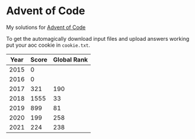 # Advent of Code
My solutions for [Advent of Code](https://adventofcode.com/)

To get the automagically download input files and upload answers working put your aoc cookie in `cookie.txt`.

| Year | Score | Global Rank |
|------|-------|-------------|
| 2015 | 0     |             |
| 2016 | 0     |             |
| 2017 | 321   | 190         |
| 2018 | 1555  | 33          |
| 2019 | 899   | 81          |
| 2020 | 199   | 258         |
| 2021 | 224   | 238         |